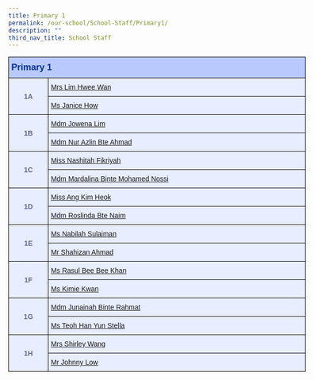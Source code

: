 ```yaml
---
title: Primary 1
permalink: /our-school/School-Staff/Primary1/
description: ""
third_nav_title: School Staff
---
```

<table class="tg" style="undefined;table-layout: fixed; width: 600px">
<colgroup>
<col style="width: 80px">
<col style="width: 520px">
</colgroup>
<thead>
  <tr>
    <th class="tg-s25z" colspan="2">Primary 1</th>
  </tr>
</thead>
<tbody>
  <tr>
    <td class="tg-18eh" rowspan="2">1A</td>
    <td class="tg-73oq"><a href="mailto:cheong_hwee_wan@schools.gov.sg">Mrs Lim Hwee Wan</a></td></tr>
  <tr>
    <td class="tg-73oq"><a href="mailto:janice_how_sui_yen@schools.gov.sg">Ms Janice How</a></td></tr>
  <tr>
    <td class="tg-18eh" rowspan="2">1B</td>
    <td class="tg-73oq"><a href="mailto:jowena_lim_lifen@schools.gov.sg">Mdm Jowena Lim</a></td></tr>
  <tr>
    <td class="tg-73oq"><a href="mailto:nur_azlin_ahmad@schools.gov.sg">Mdm Nur Azlin Bte Ahmad</a></td></tr>
  <tr>
    <td class="tg-18eh" rowspan="2">1C</td>
    <td class="tg-73oq"><a href="mailto:nashitah_fikriyah_sabari@schools.gov.sg">Miss Nashitah Fikriyah</a></td></tr>
  <tr>
    <td class="tg-73oq"><a href="mailto:mardalina_mohamed_nossi@schools.gov.sg">Mdm Mardalina Binte Mohamed Nossi</a></td></tr>
  <tr>
    <td class="tg-18eh" rowspan="2">1D</td>
    <td class="tg-73oq"><a href="mailto:ang_kim_heok@schools.gov.sg">Miss Ang Kim Heok</a></td></tr>
  <tr>
    <td class="tg-73oq"><a href="mailto:roslinda_naim@schools.gov.sg">Mdm Roslinda Bte Naim</a></td></tr>
  <tr>
    <td class="tg-18eh" rowspan="2">1E</td>
    <td class="tg-73oq"><a href="mailto:nabilah_sulaiman@schools.gov.sg">Ms Nabilah Sulaiman</a></td></tr>
  <tr>
    <td class="tg-73oq"><a href="mailto:shahizan_b_ahmad@schools.gov.sg">Mr Shahizan Ahmad</a></td></tr>
  <tr>
    <td class="tg-18eh" rowspan="2">1F</td>
    <td class="tg-73oq"><a href="mailto:rasul_bee_bee_khan@schools.gov.sg">Ms Rasul Bee Bee Khan</a></td></tr>
  <tr>
    <td class="tg-73oq"><a href="mailto:kimie_kwan@schools.gov.sg">Ms Kimie Kwan</a></td></tr>
  <tr>
    <td class="tg-18eh" rowspan="2">1G</td>
    <td class="tg-73oq"><a href="mailto:junainah_rahmat@schools.gov.sg">Mdm Junainah Binte Rahmat</a></td></tr>
  <tr>
    <td class="tg-73oq"><a href="mailto:teoh_han_yun@schools.gov.sg">Ms Teoh Han Yun Stella</a></td></tr>
  <tr>
    <td class="tg-18eh" rowspan="2">1H</td>
    <td class="tg-73oq"><a href="mailto:tan_seok_ling_shirley@schools.gov.sg">Mrs Shirley Wang</a></td></tr>
  <tr>
    <td class="tg-73oq"><a href="mailto:low_chan_wee@schools.gov.sg">Mr Johnny Low</a></td></tr>
</tbody>
</table>
<style type="text/css">
.tg  {border-collapse:collapse;border-color:#aabcfe;border-spacing:0;}
.tg td{background-color:#e8edff;border-color:#aabcfe;border-style:solid;border-width:1px;color:#669;
  font-family:Arial, sans-serif;font-size:14px;overflow:hidden;padding:10px 5px;word-break:normal;}
.tg th{background-color:#b9c9fe;border-color:#aabcfe;border-style:solid;border-width:1px;color:#039;
  font-family:Arial, sans-serif;font-size:14px;font-weight:normal;overflow:hidden;padding:10px 5px;word-break:normal;}
.tg .tg-18eh{border-color:#000000;font-weight:bold;text-align:center;vertical-align:middle}
.tg .tg-s25z{border-color:#000000;font-size:18px;font-weight:bold;text-align:left;vertical-align:top}
.tg .tg-73oq{border-color:#000000;text-align:left;vertical-align:top}
</style>